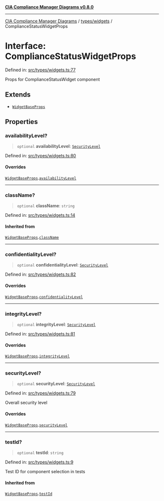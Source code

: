[**CIA Compliance Manager Diagrams v0.8.0**](../../../README.md)

***

[CIA Compliance Manager Diagrams](../../../modules.md) / [types/widgets](../README.md) / ComplianceStatusWidgetProps

# Interface: ComplianceStatusWidgetProps

Defined in: [src/types/widgets.ts:77](https://github.com/Hack23/cia-compliance-manager/blob/ab84d120f6a49e6faf7bc7924811e0da9b635211/src/types/widgets.ts#L77)

Props for ComplianceStatusWidget component

## Extends

- [`WidgetBaseProps`](WidgetBaseProps.md)

## Properties

### availabilityLevel?

> `optional` **availabilityLevel**: [`SecurityLevel`](../../cia/type-aliases/SecurityLevel.md)

Defined in: [src/types/widgets.ts:80](https://github.com/Hack23/cia-compliance-manager/blob/ab84d120f6a49e6faf7bc7924811e0da9b635211/src/types/widgets.ts#L80)

#### Overrides

[`WidgetBaseProps`](WidgetBaseProps.md).[`availabilityLevel`](WidgetBaseProps.md#availabilitylevel)

***

### className?

> `optional` **className**: `string`

Defined in: [src/types/widgets.ts:14](https://github.com/Hack23/cia-compliance-manager/blob/ab84d120f6a49e6faf7bc7924811e0da9b635211/src/types/widgets.ts#L14)

#### Inherited from

[`WidgetBaseProps`](WidgetBaseProps.md).[`className`](WidgetBaseProps.md#classname)

***

### confidentialityLevel?

> `optional` **confidentialityLevel**: [`SecurityLevel`](../../cia/type-aliases/SecurityLevel.md)

Defined in: [src/types/widgets.ts:82](https://github.com/Hack23/cia-compliance-manager/blob/ab84d120f6a49e6faf7bc7924811e0da9b635211/src/types/widgets.ts#L82)

#### Overrides

[`WidgetBaseProps`](WidgetBaseProps.md).[`confidentialityLevel`](WidgetBaseProps.md#confidentialitylevel)

***

### integrityLevel?

> `optional` **integrityLevel**: [`SecurityLevel`](../../cia/type-aliases/SecurityLevel.md)

Defined in: [src/types/widgets.ts:81](https://github.com/Hack23/cia-compliance-manager/blob/ab84d120f6a49e6faf7bc7924811e0da9b635211/src/types/widgets.ts#L81)

#### Overrides

[`WidgetBaseProps`](WidgetBaseProps.md).[`integrityLevel`](WidgetBaseProps.md#integritylevel)

***

### securityLevel?

> `optional` **securityLevel**: [`SecurityLevel`](../../cia/type-aliases/SecurityLevel.md)

Defined in: [src/types/widgets.ts:79](https://github.com/Hack23/cia-compliance-manager/blob/ab84d120f6a49e6faf7bc7924811e0da9b635211/src/types/widgets.ts#L79)

Overall security level

#### Overrides

[`WidgetBaseProps`](WidgetBaseProps.md).[`securityLevel`](WidgetBaseProps.md#securitylevel)

***

### testId?

> `optional` **testId**: `string`

Defined in: [src/types/widgets.ts:9](https://github.com/Hack23/cia-compliance-manager/blob/ab84d120f6a49e6faf7bc7924811e0da9b635211/src/types/widgets.ts#L9)

Test ID for component selection in tests

#### Inherited from

[`WidgetBaseProps`](WidgetBaseProps.md).[`testId`](WidgetBaseProps.md#testid)

